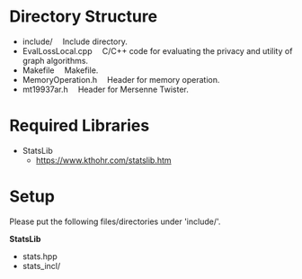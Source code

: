 # Directory Structure
- include/		&emsp;Include directory.
- EvalLossLocal.cpp &emsp;C/C++ code for evaluating the privacy and utility of graph algorithms.
- Makefile		&emsp;Makefile.
- MemoryOperation.h		&emsp;Header for memory operation.
- mt19937ar.h		&emsp;Header for Mersenne Twister.

# Required Libraries
* StatsLib
  * https://www.kthohr.com/statslib.htm

# Setup
Please put the following files/directories under 'include/'.

**StatsLib**
- stats.hpp
- stats_incl/

